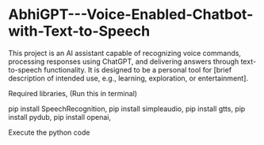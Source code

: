 # AbhiGPT---Voice-Enabled-Chatbot-with-Text-to-Speech
This project is an AI assistant capable of recognizing voice commands, processing responses using ChatGPT, and delivering answers through text-to-speech functionality. It is designed to be a personal tool for [brief description of intended use, e.g., learning, exploration, or entertainment].

Required libraries, (Run this in terminal)

  pip install SpeechRecognition,
  pip install simpleaudio,
  pip install gtts,
  pip install pydub,
  pip install openai,


Execute the python code
